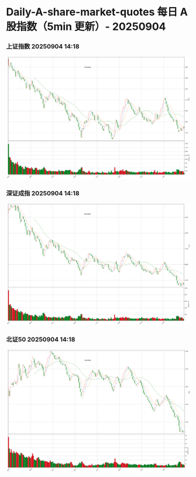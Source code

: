 
# Daily-A-share-market-quotes 每日 A 股指数（5min 更新）- 20250904

### 上证指数 20250904 14:18
![](./fig/2025/9/20250904-sh000001.png)

### 深证成指 20250904 14:18
![](./fig/2025/9/20250904-sz399001.png)

### 北证50 20250904 14:18
![](./fig/2025/9/20250904-bj899050.png)
